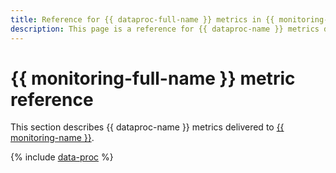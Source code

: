 ```yaml
---
title: Reference for {{ dataproc-full-name }} metrics in {{ monitoring-full-name }}
description: This page is a reference for {{ dataproc-name }} metrics delivered to {{ monitoring-full-name }}.
---
```


# {{ monitoring-full-name }} metric reference

This section describes {{ dataproc-name }} metrics delivered to [{{ monitoring-name }}](../monitoring/).

{% include [data-proc](../_includes/monitoring/metrics-ref/data-processing.md) %}